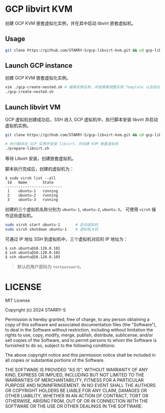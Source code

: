 # GCP libvirt KVM

创建 GCP KVM 嵌套虚拟化实例，并在其中启动 libvirt 嵌套虚拟机。

## Usage

```sh
git clone https://github.com/STARRY-S/gcp-libvirt-kvm.git && cd gcp-libvirt-kvm/
```

## Launch GCP instance

创建 GCP KVM 嵌套虚拟化实例。

```sh
vim ./gcp-create-nested.sh # 编辑实例名称，并按需要调整实例 Template 以及启动参数
./gcp-create-nested.sh
```

## Launch libvirt VM

GCP 虚拟机创建成功后，SSH 进入 GCP 虚拟机中，执行脚本安装 libvirt 并启动虚拟机实例。

```sh
git clone https://github.com/STARRY-S/gcp-libvirt-kvm.git && cd gcp-libvirt-kvm/

# 执行脚本在 GCP 实例中安装 libvirt，并创建 KVM 嵌套虚拟机
./prepare-libvirt.sh
```

等待 Libvirt 安装，创建嵌套虚拟机。

脚本执行完成后，创建的虚拟机为：

```console
$ sudo virsh list --all
 Id   Name       State
--------------------------
 1    ubuntu-1   running
 2    ubuntu-2   running
 3    ubuntu-3   running
```

创建的三个虚拟机名称分别为 `ubuntu-1`, `ubuntu-2`, `ubuntu-3`，
可使用 `virsh` 操作这些虚拟机。

```sh
sudo virsh start ubuntu-1       # 启动虚拟机
sudo virsh shutdown ubuntu-1    # 虚拟机关机
```

可通过 IP 地址 SSH 到虚拟机中，三个虚拟机对应的 IP 地址为：

```console
$ ssh ubuntu@10.128.0.101
$ ssh ubuntu@10.128.0.102
$ ssh ubuntu@10.128.0.103
```

> 默认的用户密码为 `testpassword`。

# LICENSE

MIT License

Copyright (c) 2024 STARRY-S

Permission is hereby granted, free of charge, to any person obtaining a copy
of this software and associated documentation files (the "Software"), to deal
in the Software without restriction, including without limitation the rights
to use, copy, modify, merge, publish, distribute, sublicense, and/or sell
copies of the Software, and to permit persons to whom the Software is
furnished to do so, subject to the following conditions:

The above copyright notice and this permission notice shall be included in all
copies or substantial portions of the Software.

THE SOFTWARE IS PROVIDED "AS IS", WITHOUT WARRANTY OF ANY KIND, EXPRESS OR
IMPLIED, INCLUDING BUT NOT LIMITED TO THE WARRANTIES OF MERCHANTABILITY,
FITNESS FOR A PARTICULAR PURPOSE AND NONINFRINGEMENT. IN NO EVENT SHALL THE
AUTHORS OR COPYRIGHT HOLDERS BE LIABLE FOR ANY CLAIM, DAMAGES OR OTHER
LIABILITY, WHETHER IN AN ACTION OF CONTRACT, TORT OR OTHERWISE, ARISING FROM,
OUT OF OR IN CONNECTION WITH THE SOFTWARE OR THE USE OR OTHER DEALINGS IN THE
SOFTWARE.
